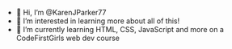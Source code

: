 - 👋 Hi, I’m @KarenJParker77
- 👀 I’m interested in learning more about all of this!
- 🌱 I’m currently learning HTML, CSS, JavaScript and more on a CodeFirstGirls web dev course


<!--- 💞️ I’m looking to collaborate on ...
- 📫 How to reach me ...--->

<!---
KarenJParker77/KarenJParker77 is a ✨ special ✨ repository because its `README.md` (this file) appears on your GitHub profile.
You can click the Preview link to take a look at your changes.
--->
